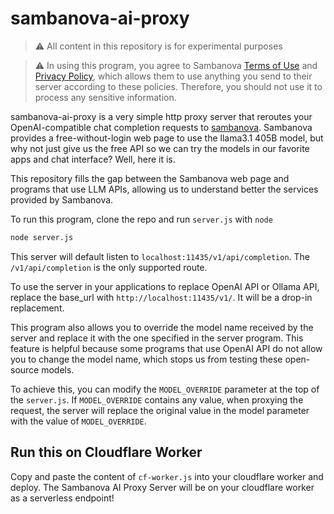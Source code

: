 # sambanova-ai-proxy

>  ⚠️ All content in this repository is for experimental purposes

>  ⚠️ In using this program, you agree to Sambanova [Terms of Use](https://sambanova.ai/model-demo-tou) and [Privacy Policy](https://sambanova.ai/privacy-policy), which allows them to use anything you send to their server according to these policies. Therefore, you should not use it to process any sensitive information.

sambanova-ai-proxy is a very simple http proxy server that reroutes your OpenAI-compatible chat completion requests to [sambanova](https://sambanova.ai/). Sambanova provides a free-without-login web page to use the llama3.1 405B model, but why not just give us the free API so we can try the models in our favorite apps and chat interface? Well, here it is.

This repository fills the gap between the Sambanova web page and programs that use LLM APIs, allowing us to understand better the services provided by Sambanova.



To run this program, clone the repo and run `server.js` with `node`

~~~sh
node server.js
~~~

This server will default listen to `localhost:11435/v1/api/completion`. The `/v1/api/completion` is the only supported route. 

To use the server in your applications to replace OpenAI API or Ollama API, replace the base_url with `http://localhost:11435/v1/`. It will be a drop-in replacement.



This program also allows you to override the model name received by the server and replace it with the one specified in the server program. This feature is helpful because some programs that use OpenAI API do not allow you to change the model name, which stops us from testing these open-source models. 



To achieve this, you can modify the `MODEL_OVERRIDE` parameter at the top of the `server.js`. If `MODEL_OVERRIDE` contains any value, when proxying the request, the server will replace the original value in the model parameter with the value of `MODEL_OVERRIDE`.


## Run this on Cloudflare Worker

Copy and paste the content of `cf-worker.js` into your cloudflare worker and deploy. The Sambanova AI Proxy Server will be on your cloudflare worker as a serverless endpoint!



